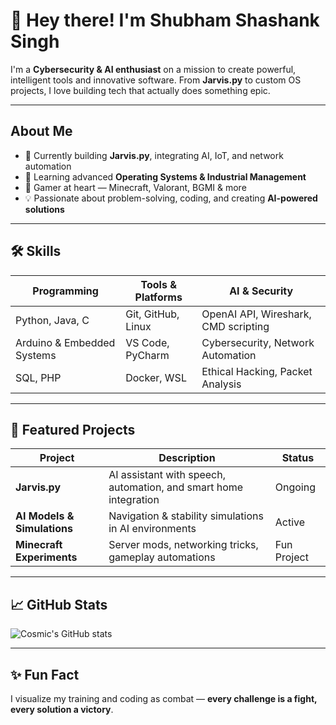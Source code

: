 # 👋 Hey there! I'm Shubham Shashank Singh 

I'm a **Cybersecurity & AI enthusiast** on a mission to create powerful, intelligent tools and innovative software. 
From **Jarvis.py** to custom OS projects, I love building tech that actually does something epic.  

---

## About Me
- 🔭 Currently building **Jarvis.py**, integrating AI, IoT, and network automation  
- 🌱 Learning advanced **Operating Systems & Industrial Management**  
- 👾 Gamer at heart — Minecraft, Valorant, BGMI & more  
- 💡 Passionate about problem-solving, coding, and creating **AI-powered solutions**

---

## 🛠 Skills
| Programming | Tools & Platforms | AI & Security |
|-------------|-----------------|---------------|
| Python, Java, C | Git, GitHub, Linux | OpenAI API, Wireshark, CMD scripting |
| Arduino & Embedded Systems | VS Code, PyCharm | Cybersecurity, Network Automation |
| SQL, PHP | Docker, WSL | Ethical Hacking, Packet Analysis |

---

## 📂 Featured Projects
| Project | Description | Status |
|---------|-------------|--------|
| **Jarvis.py** | AI assistant with speech, automation, and smart home integration | Ongoing |
| **AI Models & Simulations** | Navigation & stability simulations in AI environments | Active |
| **Minecraft Experiments** | Server mods, networking tricks, gameplay automations | Fun Project |

---

## 📈 GitHub Stats
![Cosmic's GitHub stats](https://github-readme-stats.vercel.app/api?username=Cosmic39&show_icons=true&theme=radical)

---

## ✨ Fun Fact
I visualize my training and coding as combat — **every challenge is a fight, every solution a victory**.  

